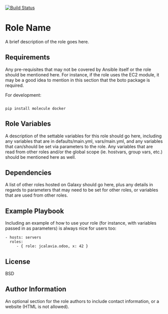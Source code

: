 [![Build Status](https://travis-ci.org/jcalavia-org/ansible-role-odoo.svg?branch=master)](https://travis-ci.org/jcalavia-org/ansible-role-odoo)

Role Name
=========

A brief description of the role goes here.

Requirements
------------

Any pre-requisites that may not be covered by Ansible itself or the role should
be mentioned here. For instance, if the role uses the EC2 module, it may be a
good idea to mention in this section that the boto package is required.

For development:

```console

pip install molecule docker
```

Role Variables
--------------

A description of the settable variables for this role should go here, including
any variables that are in defaults/main.yml, vars/main.yml, and any variables
that can/should be set via parameters to the role. Any variables that are read
from other roles and/or the global scope (ie. hostvars, group vars, etc.) should
be mentioned here as well.

Dependencies
------------

A list of other roles hosted on Galaxy should go here, plus any details in
regards to parameters that may need to be set for other roles, or variables that
are used from other roles.

Example Playbook
----------------

Including an example of how to use your role (for instance, with variables
passed in as parameters) is always nice for users too:

    - hosts: servers
      roles:
         - { role: jcalavia.odoo, x: 42 }

License
-------

BSD

Author Information
------------------

An optional section for the role authors to include contact information, or a
website (HTML is not allowed).
